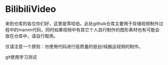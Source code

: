 # BilibiliVideo
来到仓库的各位你们好，这里是零哈伯。此处github仓库主要用于存储视频制作过程中的manim代码，同时如果视频中有其它个人自行制作的图形素材也有可能会放在仓库中，请自行取用。

仅请注意一个原则：勿使用代码进行低质量的低创/纯搬运视频的制作。

git使用学习测试